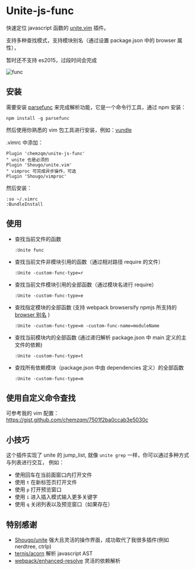 # Unite-js-func

快速定位 javascript 函数的 [unite.vim](https://github.com/Shougo/unite.vim) 插件。

支持多种查找模式，支持模块别名（通过设置 package.json 中的 browser 属性），

暂时还不支持 es2015，过段时间会完成

![func](https://cloud.githubusercontent.com/assets/251450/11688504/070ed288-9ec8-11e5-8b99-3408e8b9cb50.gif)


## 安装

需要安装 [parsefunc](https://github.com/chemzqm/parsefunc) 来完成解析功能，它是一个命令行工具，通过 npm 安装：

    npm install -g parsefunc

然后使用你熟悉的 vim 包工具进行安装，例如：[vundle](https://github.com/gmarik/vundle)

.vimrc 中添加：

    Plugin 'chemzqm/unite-js-func'
    " unite 也是必须的
    Plugin 'Shougo/unite.vim'
    " vimproc 可完成异步操作，可选
    Plugin 'Shougo/vimproc'

然后安装：

    :so ~/.vimrc
    :BundleInstall


## 使用

* 查找当前文件的函数

      :Unite func

* 查找当前文件非模块引用的函数（通过相对路径 require 的文件）

      :Unite -custom-func-type=r

* 查找当前文件模块引用的全部函数（通过模块名进行 require）

      :Unite -custom-func-type=e

* 查找指定模块的全部函数 (支持 webpack browsersify npmjs 所支持的 [browser 别名](https://gist.github.com/defunctzombie/4339901) )

      :Unite -custom-func-type=m -custom-func-name=moduleName

* 查找当前模块内的全部函数 (通过递归解析 package.json 中 main 定义的主文件的依赖)

      :Unite -custom-func-type=t

* 查找所有依赖模块（package.json 中由 dependencies 定义）的全部函数

      :Unite -custom-func-type=m

## 使用自定义命令查找

可参考我的 vim 配置：https://gist.github.com/chemzqm/7501f2ba0ccab3e5030c

## 小技巧

这个插件实现了 unite 的 jump_list, 就像 `unite grep` 一样，你可以通过多种方式与列表进行交互， 例如：

* 使用回车在当前面窗口内打开文件
* 使用 `t` 在新标签页打开文件
* 使用 `p` 打开预览窗口
* 使用 `i` 进入插入模式输入更多关键字
* 使用 `q` 关闭列表以及预览窗口（如果存在）

## 特别感谢

* [Shougo/unite](https://github.com/Shougo/unite.vim) 强大且灵活的操作界面，成功取代了我很多插件(例如 nerdtree, ctrlp)
* [ternjs/acorn](https://github.com/ternjs/acorn) 解析 javascript AST
* [webpack/enhanced-resolve](https://github.com/webpack/enhanced-resolve) 灵活的依赖解析

